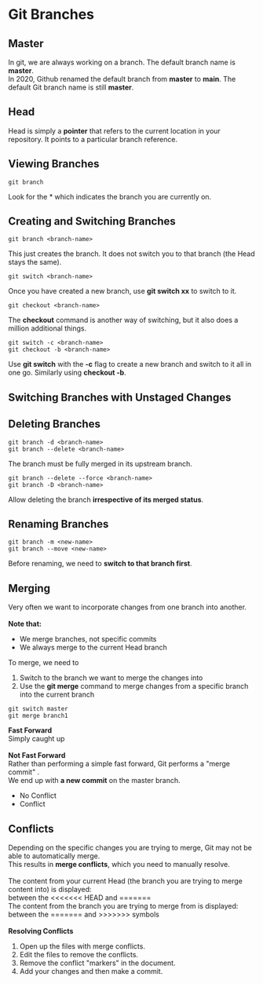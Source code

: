 # Git Branches

## Master
In git, we are always working on a branch. The default branch name is **master**.<br>
In 2020, Github renamed the default branch from **master** to **main**. The default Git branch name is still **master**.

## Head
Head is simply a **pointer** that refers to the current location in your repository. It points to a particular branch reference.

## Viewing Branches
```
git branch
```
Look for the * which indicates the branch you are currently on.

## Creating and Switching Branches
```
git branch <branch-name>
```
This just creates the branch. It does not switch you to that branch (the Head stays the same).
```
git switch <branch-name>
```
Once you have created a new branch, use **git switch xx** to switch to it.
```
git checkout <branch-name>
```
The **checkout** command is another way of switching, but it also does a million additional things.
```
git switch -c <branch-name>
git checkout -b <branch-name>
```
Use **git switch** with the **-c** flag to create a new branch and switch to it all in one go. Similarly using **checkout -b**.

## Switching Branches with Unstaged Changes

## Deleting Branches
```
git branch -d <branch-name>
git branch --delete <branch-name>
```
The branch must be fully merged in its upstream branch.
```
git branch --delete --force <branch-name>
git branch -D <branch-name>
```
Allow deleting the branch **irrespective of its merged status**.

## Renaming Branches
```
git branch -m <new-name>
git branch --move <new-name>
```
Before renaming, we need to **switch to that branch first**.

## Merging
Very often we want to incorporate changes from one branch into another.<br>
<br>
**Note that:**
- We merge branches, not specific commits
- We always merge to the current Head branch

To merge, we need to <br>
1. Switch to the branch we want to merge the changes into
2. Use the **git merge** command to merge changes from a specific branch into the current branch
```
git switch master
git merge branch1
```
**Fast Forward**<br>
Simply caught up<br>
<br>
**Not Fast Forward**<br>
Rather than performing a simple fast forward, Git performs a "merge commit" .<br>
We end up with **a new commit** on the master branch.
- No Conflict
- Conflict

## Conflicts
Depending on the specific changes you are trying to merge, Git may not be able to automatically merge.<br>
This results in **merge conflicts**, which you need to manually resolve.<br>
<br>
The content from your current Head (the branch you are trying to merge content into) is displayed: <br>
between the <<<<<<< HEAD and ======= <br>
The content from the branch you are trying to merge from is displayed: <br>
between the ======= and >>>>>>> symbols <br>
<br>
**Resolving Conflicts**
1. Open up the files with merge conflicts.
2. Edit the files to remove the conflicts.
3. Remove the conflict "markers" in the document.
4. Add your changes and then make a commit.

